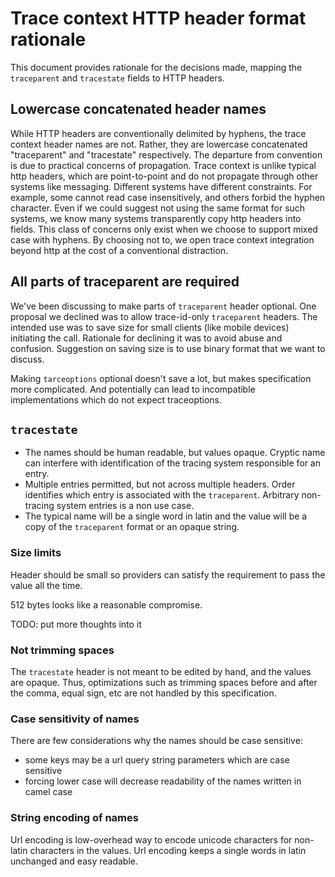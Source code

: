 #  Trace context HTTP header format rationale

This document provides rationale for the decisions made, mapping the
`traceparent` and `tracestate` fields to HTTP headers.

## Lowercase concatenated header names
While HTTP headers are conventionally delimited by hyphens, the trace context
header names are not. Rather, they are lowercase concatenated "traceparent" and
"tracestate" respectively. The departure from convention is due to practical
concerns of propagation. Trace context is unlike typical http headers, which
are point-to-point and do not propagate through other systems like messaging.
Different systems have different constraints. For example, some cannot read
case insensitively, and others forbid the hyphen character. Even if we could
suggest not using the same format for such systems, we know many systems transparently
copy http headers into fields. This class of concerns only exist when we choose
to support mixed case with hyphens. By choosing not to, we open trace context
integration beyond http at the cost of a conventional distraction.

## All parts of traceparent are required

We've been discussing to make parts of `traceparent` header optional. One proposal we declined was to allow trace-id-only `traceparent` headers. The intended use was to save size for small clients (like mobile devices) initiating the call. Rationale for declining it was to avoid abuse and confusion. Suggestion on saving size is to use binary format that we want to discuss.

Making `tarceoptions` optional doesn't save a lot, but makes specification more complicated. And potentially can lead to incompatible implementations which do not expect traceoptions.

## `tracestate`

- The names should be human readable, but values opaque. Cryptic name can
interfere with identification of the tracing system responsible for an entry.
- Multiple entries permitted, but not across multiple headers. Order identifies which entry is associated with the `traceparent`. Arbitrary non-tracing system entries is a non use case.
- The typical name will be a single word in latin and the value will be a
copy of the `traceparent` format or an opaque string.

### Size limits

Header should be small so providers can satisfy the requirement to pass the value all the time.

512 bytes looks like a reasonable compromise.

TODO: put more thoughts into it

### Not trimming spaces

The `tracestate` header is not meant to be edited by hand, and the values
are opaque. Thus, optimizations such as trimming spaces before and
after the comma, equal sign, etc are not handled by this specification.

### Case sensitivity of names

There are few considerations why the names should be case sensitive:
- some keys may be a url query string parameters which are case sensitive
- forcing lower case will decrease readability of the names written in camel case

### String encoding of names

Url encoding is low-overhead way to encode unicode characters for non-latin characters in the 
values. Url encoding keeps a single words in latin unchanged and easy readable.

